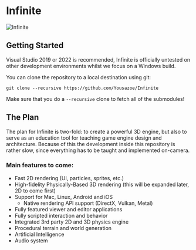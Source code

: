 # Infinite



![Infinite](https://cdn.jsdelivr.net/gh/Yousazoe/picgo-repo/img/InfiniteLogo.png)



<!--<div align=center>
  <font size = "3">
    <p>Logo change by</p><i><a href="https://www.pikpng.com/pngvi/iowJTTo_infinite-spada-rebrands-to-infinite-global-infinite-global/" target="_blank">Infinite Spada Rebrands To Infinite Global - Infinite Global Logo Clipart @pikpng.com</a></i>
  </font>  
</div>-->






## Getting Started
Visual Studio 2019 or 2022 is recommended, Infinite is officially untested on other development environments whilst we focus on a Windows build.

You can clone the repository to a local destination using git:

`git clone --recursive https://github.com/Yousazoe/Infinite`

Make sure that you do a `--recursive` clone to fetch all of the submodules!

## The Plan
The plan for Infinite is two-fold: to create a powerful 3D engine, but also to serve as an education tool for teaching game engine design and architecture. Because of this the development inside this repository is rather slow, since everything has to be taught and implemented on-camera.

### Main features to come:
- Fast 2D rendering (UI, particles, sprites, etc.)
- High-fidelity Physically-Based 3D rendering (this will be expanded later, 2D to come first)
- Support for Mac, Linux, Android and iOS
    - Native rendering API support (DirectX, Vulkan, Metal)
- Fully featured viewer and editor applications
- Fully scripted interaction and behavior
- Integrated 3rd party 2D and 3D physics engine
- Procedural terrain and world generation
- Artificial Intelligence
- Audio system